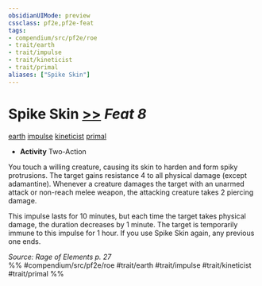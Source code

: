 ```yaml
---
obsidianUIMode: preview
cssclass: pf2e,pf2e-feat
tags:
- compendium/src/pf2e/roe
- trait/earth
- trait/impulse
- trait/kineticist
- trait/primal
aliases: ["Spike Skin"]
---
```

# Spike Skin  [>>](chapter-9-playing-the-game.md#Actions "Two-Action") *Feat 8*  
[earth](earth.md "Earth Energy & Element Trait")  [impulse](impulse-roe.md "Impulse Action & Ability Trait")  [kineticist](kineticist-roe.md "Kineticist Class Trait")  [primal](primal.md "Primal Tradition Trait")  

- **Activity** Two-Action

You touch a willing creature, causing its skin to harden and form spiky protrusions. The target gains resistance 4 to all physical damage (except adamantine). Whenever a creature damages the target with an unarmed attack or non-reach melee weapon, the attacking creature takes 2 piercing damage.

This impulse lasts for 10 minutes, but each time the target takes physical damage, the duration decreases by 1 minute. The target is temporarily immune to this impulse for 1 hour. If you use Spike Skin again, any previous one ends.

*Source: Rage of Elements p. 27*  
%% #compendium/src/pf2e/roe #trait/earth #trait/impulse #trait/kineticist #trait/primal %%